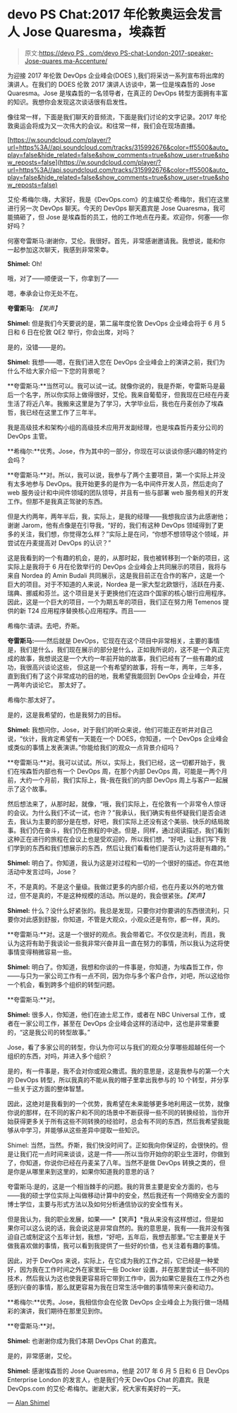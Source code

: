 # devo PS Chat:2017 年伦敦奥运会发言人 Jose Quaresma，埃森哲

> 原文:[https://devo PS . com/devo PS-chat-London-2017-speaker-Jose-quares ma-Accenture/](https://devops.com/devops-chat-london-2017-speaker-jose-quaresma-accenture/)

为迎接 2017 年伦敦 DevOps 企业峰会(DOES ),我们将采访一系列宣布将出席的演讲人。在我们的 DOES 伦敦 2017 演讲人访谈中，第一位是埃森哲的 Jose Quaresma。Jose 是埃森哲的一名领导者，在真正的 DevOps 转型方面拥有丰富的知识。我想你会发现这次谈话很有启发性。

像往常一样，下面是我们聊天的音频流，下面是我们讨论的文字记录。2017 年伦敦奥运会将成为又一次伟大的会议。和往常一样，我们会在现场直播。

[https://w.soundcloud.com/player/?url=https%3A//api.soundcloud.com/tracks/315992676&color=ff5500&auto_play=false&hide_related=false&show_comments=true&show_user=true&show_reposts=false](https://w.soundcloud.com/player/?url=https%3A//api.soundcloud.com/tracks/315992676&color=ff5500&auto_play=false&hide_related=false&show_comments=true&show_user=true&show_reposts=false)

艾伦·希梅尔:嗨，大家好，我是《DevOps.com》的主编艾伦·希梅尔，我们在这里进行另一次 DevOps 聊天。今天的 DevOps 聊天嘉宾是 Jose Quaresma，我可能搞砸了，但 Jose 是埃森哲的员工，他的工作地点在丹麦。欢迎你，何塞——你好吗？

何塞夸雷斯马:谢谢你，艾伦。我很好。首先，非常感谢邀请我。我想说，能和你一起参加这次聊天，我感到非常荣幸。

**Shimel:** Oh!

哦，对了——顺便说一下，你拿到了——

嗯，奉承会让你无处不在。

**夸雷斯马:** *【笑声】*

**Shimel:** 但是我们今天要说的是，第二届年度伦敦 DevOps 企业峰会将于 6 月 5 日和 6 日在伦敦 QE2 举行，你会出席，对吗？

是的，没错——是的。

**Shimel:** 我想——嗯，在我们进入您在 DevOps 企业峰会上的演讲之前，我们为什么不给大家介绍一下您的背景呢？

**夸雷斯马:**当然可以。我可以试一试。就像你说的，我是乔斯，夸雷斯马是最后一个名字，所以你实际上做得很好，艾伦。我来自葡萄牙，但我现在已经在丹麦生活了将近八年。我搬来这里是为了学习，大学毕业后，我也在丹麦创办了埃森哲，我已经在这里工作了三年半。

我是高级技术和架构小组的高级技术应用开发副经理，也是埃森哲丹麦分公司的 DevOps 主管。

**希梅尔:**优秀。Jose，作为其中的一部分，你现在可以谈谈你感兴趣的特定约会吗？

**夸雷斯马:**对。所以，我可以说，我参与了两个主要项目，第一个实际上并没有太多地参与 DevOps。我开始更多的是作为一名中间件开发人员，然后走向了 web 服务设计和中间件领域的团队领导，并且有一些与部署 web 服务相关的开发工作。但那不是我真正驾驶的东西。

但是大约两年，两年半后，我，实际上，是我的经理——我想我应该为此感谢他；谢谢 Jarom，他有点像是在引导我，“好的，我们有这种 DevOps 领域得到了更多的关注，我们想，你觉得怎么样？”实际上是在问，“你想不想领导这个领域，并尝试在丹麦提高对 DevOps 的认识？”

这是我看到的一个有趣的机会，是的，从那时起，我也被转移到一个新的项目，这实际上是我将于 6 月在伦敦举行的 DevOps 企业峰会上共同展示的项目，我将与来自 Nordea 的 Amin Budali 共同展示，这是我目前正在合作的客户，这是一个巨大的项目。对于不知道的人来说，Nordea 是一家大型北欧银行，活跃在丹麦、瑞典、挪威和芬兰。这个项目是关于更换他们在这四个国家的核心银行应用程序。因此，这是一个巨大的项目，一个为期五年的项目，我们正在努力用 Temenos 提供的新 T24 应用程序替换核心应用程序。而且——

希梅尔:请讲。去吧，乔斯。

**夸雷斯马:**——然后就是 DevOps，它现在在这个项目中非常相关，主要的事情是，我们是什么，我们现在展示的部分是什么，正如我所说的，这不是一个真正完成的故事，我想说这是一个大约一年前开始的故事，我们已经有了一些有趣的成功，我很高兴谈论这些， 但这是一个有希望的故事，将有一年，两年，三年多，直到我们有了这个非常成功的目的地，我希望我能回到 DevOps 企业峰会，并在一两年内谈论它。 那太好了。

希梅尔:那太好了。

是的，这是我希望的，也是我努力的目标。

**Shimel:** 我想问你，Jose，对于我们的听众来说，他们可能正在听并对自己说，“伙计，我肯定希望有一天能在一个 DOES，你知道，一个 DevOps 企业峰会或类似的事情上发表演讲。”你能给我们的观众一点背景介绍吗？

**夸雷斯马:**对。我可以试试。所以，实际上，我们已经，这一切都开始于，我们在埃森哲内部也有一个 DevOps 周，在那个内部 DevOps 周，可能是一两个月前，大约一个月前，我们实际上，我-我在我们的内部 DevOps 周上与客户一起展示了这个故事。

然后想法来了，从那时起，就像，“哦，我们实际上，在伦敦有一个非常令人惊讶的会议。为什么我们不试一试，也许？”我承认，我们确实有些怀疑我们是否会进去，我认为主要的部分是在想，好吧，我们实际上还没有这个美丽、快乐的结局故事。我们仍在奋斗，我们仍在旅程的中途。但是，同样，通过阅读描述，我们看到这种正在进行的旅程在会议上也是受欢迎的，所以我们想，“好吧，让我们写下我们学到的东西和我们想展示的东西，然后让我们看看他们是否认为这将是有趣的。”

**Shimel:** 明白了。你知道，我认为这是对过程和一切的一个很好的描述。你在其他活动中发言过吗，Jose？

不，不是真的。不是这个量级。我做过更多的内部介绍，也在丹麦以外的地方做过，但不是真的，不是这种规模的活动。所以是的，我会很紧张。*【笑声】*

**Shimel:** 什么？没什么好紧张的。我总是发现，只要你对你要讲的东西很流利，只要你对此感到舒服，你知道，不管是大观众，小观众还是有你，都一样，真的。

**夸雷斯马:**对。这是一个很好的观点。我会带着它。不仅仅是流利，而且，我认为这将有助于我谈论一些我非常兴奋并且一直在努力的事情，所以我认为这将使事情变得稍微容易一些。

**Shimel:** 明白了。你知道，我想和你谈的一件事是，你知道，为埃森哲工作，你——与只为一家公司工作有一点不同，因为你与多个客户合作，对吧，所以这给你一个机会，看到跨多个组织的转型问题。

**夸雷斯马:**对。

**Shimel:** 很多人，你知道，他们在迪士尼工作，或者在 NBC Universal 工作，或者在一家公司工作，甚至在 DevOps 企业峰会这样的活动中，这也是非常重要的，“这是我公司的转型故事。”

Jose，看了多家公司的转型，你认为你可以与我们的观众分享哪些超越任何一个组织的东西，对吗，并进入多个组织？

是的，有一件事是，我不会对你或观众撒谎。我的意思是，这是我参与的第一个大的 DevOps 转型，所以我真的不能从我的帽子里拿出我参与的 10 个转型，并分享一些关于这方面的整体智慧。

因此，这绝对是我看到的一个优势，我希望在未来能够更多地利用这一优势，就像你说的那样，在不同的客户和不同的场景中不断获得一些不同的转换经验，当你开始获得更多关于所有这些不同转换的经验时，总会有不同的东西，然后我希望我能够从中学习，并能够从这些差异中提取一些知识。

Shimel: 当然，当然。乔斯，我们快没时间了。正如我向你保证的，会很快的。但是让我们花一点时间来谈谈，这是一件——所以当你开始你的职业生涯时，你做到了，你知道，你说你已经在丹麦呆了八年。当然不是做 DevOps 转换之类的，但是你是从哪里来到这里的，如果你知道我的意思的话？

夸雷斯马:是的，这是一个相当棘手的问题。我的背景主要是安全方面的，也与——我的硕士学位实际上叫做移动计算中的安全，然后我还有一个网络安全方面的博士学位，主要与形式方法以及如何分析通信协议的安全性有关。

但是我认为，我的职业发展，如果——*【笑声】*我从来没有这样想过，但是如果你可以这么说的话，我会说这是非常自然的。我的意思是，我有——我并没有强迫自己或制定这个五年计划，我想，“好吧，五年后，我想去那里。”它主要是关于做我喜欢做的事情，我可以看到我提供了一些好的价值，也关注着有趣的事情。

因此，对于 DevOps 来说，实际上，在它成为我的工作之前，它已经是一种爱好，因为我在工作时间之外在家里玩一些 Docker 设置，并在那里尝试一些不同的技术，然后我认为这也使我更容易将它带到工作中，因为如果它是我在工作之外也感到兴奋的事情，那么就更容易为我在日常生活中做的事情带来兴奋和动力。

**希梅尔:**优秀。Jose，我相信你会在伦敦 DevOps 企业峰会上为我行做一场精彩的演讲，我们期待在那里见到你。

**夸雷斯马:**对。

**Shimel:** 也谢谢你成为我们本期 DevOps Chat 的嘉宾。

是的，非常感谢，艾伦。

**Shimel:** 感谢埃森哲的 Jose Quaresma，他是 2017 年 6 月 5 日和 6 日 DevOps Enterprise London 的发言人，也是我们今天 DevOps Chat 的嘉宾。我是 DevOps.com 的艾伦·希梅尔。谢谢大家，祝大家有美好的一天。

— [Alan Shimel](https://devops.com/author/ashimmy/)